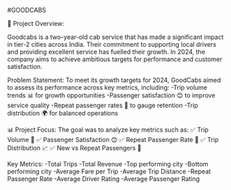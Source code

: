 #GOODCABS

📝 Project Overview:

 Goodcabs is a two-year-old cab service that has made a significant impact in tier-2 cities across India. Their commitment to supporting local drivers and providing excellent service has fuelled their growth. In 2024, the company aims to achieve ambitious targets for performance and customer satisfaction.

Problem Statement:
 To meet its growth targets for 2024, GoodCabs aimed to assess its performance across key metrics, including:
 -Trip volume trends 📊 for growth opportunities
 -Passenger satisfaction 😊 to improve service quality
 -Repeat passenger rates 🔄 to gauge retention
 -Trip distribution 🌍 for balanced operations

📊 Project Focus:
 The goal was to analyze key metrics such as:
 ✅ Trip Volume 🚖
 ✅ Passenger Satisfaction 😊
 ✅ Repeat Passenger Rate 🔄
 ✅ Trip Distribution 📈
 ✅ New vs Repeat Passengers 👥

Key Metrics:
 -Total Trips
 -Total Revenue
-Top performing city
-Bottom performing city
 -Average Fare per Trip
 -Average Trip Distance
 -Repeat Passenger Rate
 -Average Driver Rating
 -Average Passenger Rating

